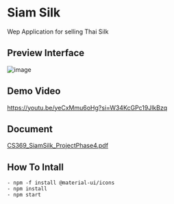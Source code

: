 # Siam Silk
Wep Application for selling Thai Silk

## Preview Interface
![image](https://github.com/FahsaiPS/siamsilk-front/assets/115086617/771e78d3-bb75-46fb-afc8-08c742ef78a2)

## Demo Video
https://youtu.be/yeCxMmu6oHg?si=W34KcGPc19JlkBzq

## Document
[CS369_SiamSilk_ProjectPhase4.pdf](https://github.com/FahsaiPS/siamsilk-front/files/13772225/CS369_SiamSilk_ProjectPhase4.pdf)

## How To Intall
    - npm -f install @material-ui/icons
    - npm install
    - npm start
